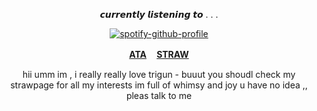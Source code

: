 <p align="center">𝙘𝙪𝙧𝙧𝙚𝙣𝙩𝙡𝙮 𝙡𝙞𝙨𝙩𝙚𝙣𝙞𝙣𝙜 𝙩𝙤 . . .</p>

<div align="center">

[![spotify-github-profile](https://spotify-github-profile.kittinanx.com/api/view?uid=tildejohanne&cover_image=true&theme=novatorem&show_offline=true&background_color=121212&interchange=true&bar_color=53b14f&bar_color_cover=true)](https://github.com/kittinan/spotify-github-profile)

<b>[ATA](https://vashthestampede.atabook.org) ㅤ[STRAW](https://detrium.straw.page/)</b>

hii umm im , i really really love trigun - buuut you shoudl check my strawpage for all my interests
im full of whimsy and joy u have no idea ,, pleas talk to me 
